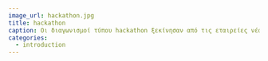 ```yaml
---
image_url: hackathon.jpg
title: hackathon
caption: Οι διαγωνισμοί τύπου hackathon ξεκίνησαν από τις εταιρείες νέας τεχνολογίας ως ένας τρόπος να παροτρύνουν το προσωπικό τους και εξωτερικούς συνεργάτες να αναπτύξουν έργα πολύ διαφορετικών κατευθύνσεων, αλλά στην πορεία έχουν αναδειχθεί και σε έναν αποτελεσματικό τρόπο προσλήψεων και δημιουργίας ομάδων.
categories:
  - introduction
---
```

